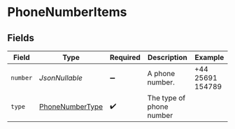 # PhoneNumberItems


## Fields

| Field                                                         | Type                                                          | Required                                                      | Description                                                   | Example                                                       |
| ------------------------------------------------------------- | ------------------------------------------------------------- | ------------------------------------------------------------- | ------------------------------------------------------------- | ------------------------------------------------------------- |
| `number`                                                      | *JsonNullable<String>*                                        | :heavy_minus_sign:                                            | A phone number.                                               | +44 25691 154789                                              |
| `type`                                                        | [PhoneNumberType](../../models/components/PhoneNumberType.md) | :heavy_check_mark:                                            | The type of phone number                                      |                                                               |